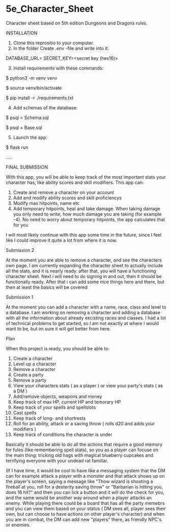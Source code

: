 # 5e_Character_Sheet
Character sheet based on 5th edition Dungeons and Dragons rules.

INSTALLATION
1. Clone this reprositio to your computer.
2. In the folder Create .env -file and write into it:

DATABASE_URL=<local adress>
SECRET_KEY=<secret key (hex16)>

3. Install requirements with these commands:

$ python3 -m venv venv
  
$ source venv/bin/activate
  
$ pip install -r ./requirements.txt

4. Add schemas of the database:

$ psql < Schema.sql
                   
$ psql < Base.sql

5. Launch the app:

$ flask run

.....

FINAL SUBMISSION

With this app, you will be able to keep track of the most important stats your character has, like ability scores and skill modifiers. This app can:

1. Create and remove a character on your account
2. Add and modify ability scores and skill proficiencys
3. Modify max hitpoints, name etc
4. Add temporary hitpoints, heal and take damage. When taking damage you only need to write, how much damage you are taking (for example -4). No need to worry about temporary hitpoints, the app calculates that for you

I will most likely continue with this app some time in the future, since I feel like I could improve it quite a lot from where it is now. 

Submission 2

At the moment you are able to remove a character, and see the characters own page. I am currently expanding the character sheet to actually include all the stats, and it is nearly ready. after that, you will have a functioning character sheet. Next i will need to do signing in and out, then it should be functionally ready. After that i can add some nice things here and there, but then at least the basics will be covered

Submission 1

At the moment you can add a character with a name, race, class and level to a database. I am working on removing a character and adding a database with all the information about already excisting races and classes. I had a lot of technical problems to get started, so I am not exactly at where I would want to be, but im sure it will get better from here.

Plan

When this project is ready, you should be able to:

1. Create a character
2. Level up a character
3. Remove a character
4. Create a party
5. Remove a party
6. View your characters stats ( as a player ) or view your party's stats ( as a DM )
7. Add/remove objects, weapons and money
8. Keep track of max HP, current HP and temorary HP
9. Keep track of your spells and spellslots
10. Cast spells
11. Keep track of long- and shortrests
12. Roll for an ability, attack or a saving throw ( rolls d20 and adds your modifiers )
13. Keep track of conditions the character is under

Basically it should be able to do all the actions that require a good memory for fules (like remembering spell stats), so you as a player can focuse on the main thing: tricking old hags with magical blueberry cupcakes and terrifying everyone with your undead rat familiar.

(If I have time, it would be cool to have like a messaging system that the DM can for example attack a player with a monster and that attack shows up on the player's screen, saying a message like "Thow wizard is shooting a fireball at you, roll for a dexterity saving throw" or "Barbarian is hitting you, does 16 hit?" and then you can lick a button and it will do the check for you, and the same would be another way around when a player attacks an enemy. While playing there could be a board that has all the party memebrs and you can view them based on your status ( DM sees all, player sees their own, but can choose to have actions on other player's character) and when you are in combat, the DM can add new "players" there, as friendly NPC's or enemies.
